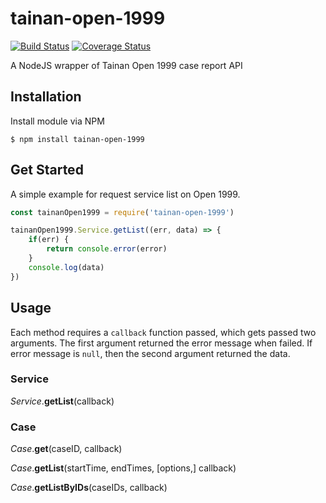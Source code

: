 # tainan-open-1999

[![Build Status](https://travis-ci.org/wonderchang/tainan-open-1999.svg?branch=master)](https://travis-ci.org/wonderchang/tainan-open-1999)
[![Coverage Status](https://coveralls.io/repos/github/wonderchang/tainan-open-1999/badge.svg?branch=master)](https://coveralls.io/github/wonderchang/tainan-open-1999?branch=master)

A NodeJS wrapper of Tainan Open 1999 case report API

## Installation

Install module via NPM

	$ npm install tainan-open-1999
	
## Get Started

A simple example for request service list on Open 1999.

```js
const tainanOpen1999 = require('tainan-open-1999')

tainanOpen1999.Service.getList((err, data) => {
	if(err) {
		return console.error(error)
	}
	console.log(data)
})
```

## Usage

Each method requires a `callback` function passed, which gets passed two arguments. The first argument returned the error message when failed. If error message is `null`, then the second argument returned the data. 

### Service

*Service*.__getList__(callback)

### Case

*Case*.__get__(caseID, callback)

*Case*.__getList__(startTime, endTimes, [options,] callback)

*Case*.__getListByIDs__(caseIDs, callback)
